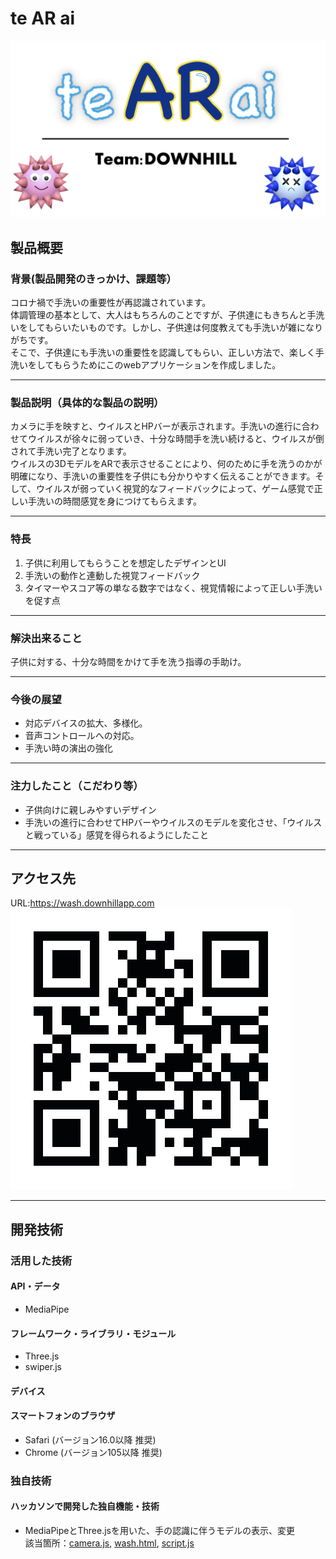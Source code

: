 # te AR ai

![IMAGE ALT TEXT HERE](./TopLogo.png)

## 製品概要
### 背景(製品開発のきっかけ、課題等）
コロナ禍で手洗いの重要性が再認識されています。  
体調管理の基本として、大人はもちろんのことですが、子供達にもきちんと手洗いをしてもらいたいものです。しかし、子供達は何度教えても手洗いが雑になりがちです。  
そこで、子供達にも手洗いの重要性を認識してもらい、正しい方法で、楽しく手洗いをしてもらうためにこのwebアプリケーションを作成しました。

---

### 製品説明（具体的な製品の説明）
カメラに手を映すと、ウイルスとHPバーが表示されます。手洗いの進行に合わせてウイルスが徐々に弱っていき、十分な時間手を洗い続けると、ウイルスが倒されて手洗い完了となります。   
ウイルスの3DモデルをARで表示させることにより、何のために手を洗うのかが明確になり、手洗いの重要性を子供にも分かりやすく伝えることができます。そして、ウイルスが弱っていく視覚的なフィードバックによって、ゲーム感覚で正しい手洗いの時間感覚を身につけてもらえます。

---

### 特長
1. 子供に利用してもらうことを想定したデザインとUI
2. 手洗いの動作と連動した視覚フィードバック
3. タイマーやスコア等の単なる数字ではなく、視覚情報によって正しい手洗いを促す点

---

### 解決出来ること
子供に対する、十分な時間をかけて手を洗う指導の手助け。

---

### 今後の展望
* 対応デバイスの拡大、多様化。
* 音声コントロールへの対応。
* 手洗い時の演出の強化

---

### 注力したこと（こだわり等）
* 子供向けに親しみやすいデザイン
* 手洗いの進行に合わせてHPバーやウイルスのモデルを変化させ、「ウイルスと戦っている」感覚を得られるようにしたこと

---

## アクセス先
URL:https://wash.downhillapp.com
![IMAGE ALT TEXT HERE](./access_qr.png)

---

## 開発技術
### 活用した技術
#### API・データ
* MediaPipe

#### フレームワーク・ライブラリ・モジュール
* Three.js
* swiper.js

#### デバイス
#### スマートフォンのブラウザ
* Safari (バージョン16.0以降 推奨)  
* Chrome (バージョン105以降 推奨)

### 独自技術
#### ハッカソンで開発した独自機能・技術
* MediaPipeとThree.jsを用いた、手の認識に伴うモデルの表示、変更  
該当箇所：[camera.js](./camera.js), [wash.html](./wash.html), [script.js](./script.js)
